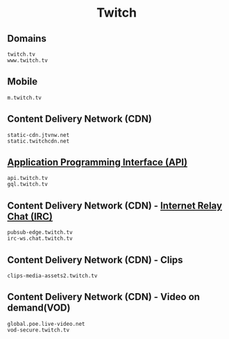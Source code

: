 <h1 align="center">Twitch</h1>

## Domains

```
twitch.tv
www.twitch.tv
```

## Mobile

```
m.twitch.tv
```

## Content Delivery Network (CDN)

```
static-cdn.jtvnw.net
static.twitchcdn.net
```

## [Application Programming Interface (API)](https://dev.twitch.tv/docs/api/)

```
api.twitch.tv
gql.twitch.tv
```

## Content Delivery Network (CDN) - [Internet Relay Chat (IRC)](https://dev.twitch.tv/docs/pubsub/)

```
pubsub-edge.twitch.tv
irc-ws.chat.twitch.tv
```

## Content Delivery Network (CDN) - Clips

```
clips-media-assets2.twitch.tv
```

## Content Delivery Network (CDN) - Video on demand(VOD)

```
global.poe.live-video.net
vod-secure.twitch.tv
```




